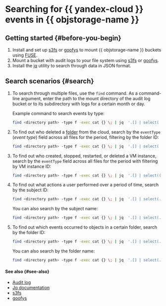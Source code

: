 # Searching for {{ yandex-cloud }} events in {{ objstorage-name }}

## Getting started {#before-you-begin}
1. Install and set up [s3fs](../../storage/tools/s3fs.md) or [goofys](../../storage/tools/goofys.md) to mount {{ objstorage-name }} buckets using [FUSE](https://en.wikipedia.org/wiki/Filesystem_in_Userspace).
1. Mount a bucket with audit logs to your file system using [s3fs](../../storage/tools/s3fs.md#mounting-bucket) or [goofys](../../storage/tools/goofys.md#bucket-mounting).
1. Install the [jq](https://stedolan.github.io/jq) utility to search through data in JSON format.

## Search scenarios {#search}

1. To search through multiple files, use the `find` command. As a command-line argument, enter the path to the mount directory of the audit log bucket or to its subdirectory with logs for a certain month or day.

   Example command to search events by type:

   ```bash
   find <directory path> -type f -exec cat {} \; | jq  '.[] | select( .event_type == "{{ at-event-prefix }}.audit.iam.CreateServiceAccount")'
   ```

1. To find out who deleted a [folder](../../resource-manager/concepts/resources-hierarchy.md#folder) from the cloud, search by the `eventType` (_event type_) field across all files for the period, filtering by the folder ID:

   ```bash
   find <directory path> -type f -exec cat {} \; | jq  '.[] | select( .event_type == "{{ at-event-prefix }}.audit.resourcemanager.DeleteFolder" and .details.folder_id == "<folder ID>") | .authentication'
   ```

1. To find out who created, stopped, restarted, or deleted a VM instance, search by the `eventType` field across all files for the period with filtering by VM instance ID:

   
   ```bash
   find <directory path> -type f -exec cat {} \; | jq  '.[] | select((.event_type | test("yandex\\.cloud\\.audit\\.compute\\..*Instance")) and .details.instance_id == "<VM instance ID>") | .authentication'
   ```



1. To find out what actions a user performed over a period of time, search by the subject ID:

   ```bash
   find <directory path> -type f -exec cat {} \; | jq  '.[] | select(.authentication.subject_id == "<user ID>" and .event_time > "2021-03-01" and .event_time < "2021-04-01")'
   ```

   You can also search by the subject name:

   ```bash
   find <directory path> -type f -exec cat {} \; | jq  '.[] | select(.authentication.subject_name == "<username>" and .event_time > "2021-03-01" and .event_time < "2021-04-01")'
   ```

1. To find out which events occurred to objects in a certain folder, search by the folder ID:

   ```bash
   find <directory path> -type f -exec cat {} \; | jq  '.[] | select(.resource_metadata != null and .resource_metadata.path != null) | select( .resource_metadata.path[] | .resource_type == "resource-manager.folder" and .resource_id == "<folder ID>")'
   ```

   You can also search by the folder name:

   ```bash
   find <directory path> -type f -exec cat {} \; | jq  '.[] | select(.resource_metadata != null and .resource_metadata.path != null) | select( .resource_metadata.path[] | .resource_type == "resource-manager.folder" and .resource_name == "<folder name>")'
   ```

#### See also {#see-also}

* [Audit log](../concepts/format.md)
* [Jq documentation](https://stedolan.github.io/jq/tutorial)
* [s3fs](../../storage/tools/s3fs.md)
* [goofys](../../storage/tools/goofys.md)